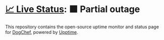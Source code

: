# [📈 Live Status](https://demo.upptime.js.org): <!--live status--> **🟧 Partial outage**

This repository contains the open-source uptime monitor and status page for [DogChef](https://dogchef.com), powered by [Upptime](https://github.com/upptime/upptime).
